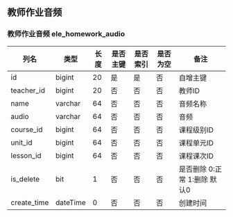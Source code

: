 ## 教师作业音频

### 教师作业音频 ele_homework_audio

| 列名        | 类型     | 长度 | 是否主键 | 是否索引 | 是否为空 | 备注                         |
| ----------- | -------- | ---- | -------- | -------- | -------- | ---------------------------- |
| id          | bigint   | 20   | 是       | 是       | 否       | 自增主键                     |
| teacher_id  | bigint   | 20   | 否       | 否       | 否       | 教师ID                       |
| name        | varchar  | 64   | 否       | 否       | 否       | 音频名称                     |
| audio       | varchar  | 64   | 否       | 否       | 否       | 音频                         |
| course_id   | bigint   | 64   | 否       | 否       | 否       | 课程级别ID                   |
| unit_id     | bigint   | 64   | 否       | 否       | 否       | 课程单元ID                   |
| lesson_id   | bigint   | 64   | 否       | 否       | 否       | 课程课次ID                   |
| is_delete   | bit      | 1    | 否       | 否       | 否       | 是否删除 0:正常 1:删除 默认0 |
| create_time | dateTime | 0    | 否       | 否       | 否       | 创建时间                     |

